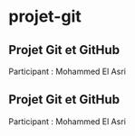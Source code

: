 # projet-git
## Projet Git et GitHub
Participant : Mohammed El Asri
## Projet Git et GitHub
Participant : Mohammed El Asri
